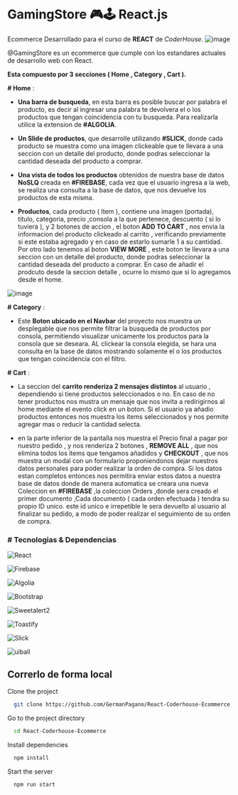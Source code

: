 
# GamingStore 🎮🕹 React.js
Ecommerce Desarrollado para el curso de **REACT** de *CoderHouse*.
![image](https://user-images.githubusercontent.com/80891761/215929054-58480886-d926-431f-bca4-aa697299bd43.png)

@GamingStore es un ecommerce que cumple con los estandares actuales de desarrollo web con React.

**Esta compuesto por 3 secciones ( Home , Category , Cart ).**

**# Home** : 

* **Una barra de busqueda**, en esta barra es posible buscar por palabra el producto, es decir al ingresar una palabra te devolvera el o los productos que tengan coincidencia con tu busqueda. Para realizarla utilice la extension de **#ALGOLIA**.

* **Un Slide de productos**, que desarrolle utilizando **#SLICK**, donde cada producto se muestra como una imagen clickeable que te llevara a una seccion con un detalle del producto, donde podras seleccionar la cantidad deseada del producto a comprar.

* **Una vista de todos los productos** obtenidos de nuestra base de datos **NoSLQ** creada en **#FIREBASE**, cada vez que el usuario ingresa a la web, se realiza una consulta a la base de datos, que nos devuelve los productos de esta misma.

* **Productos**, cada producto ( Item ), contiene una imagen (portada), titulo, categoria, precio ,consola a la que pertenece, descuento ( si lo tuviera ), y 2 botones de accion , el boton **ADD TO CART** , nos envia la informacion del producto clickeado al carrito , verificando previamente si este estaba agregado y en caso de estarlo sumarle 1 a su cantidad. Por otro lado tenemos al boton **VIEW MORE** , este boton te llevara a una seccion con un detalle del producto, donde podras seleccionar la cantidad deseada del producto a comprar. En caso de añadir el prodcuto desde la seccion detalle , ocurre lo mismo que si lo agregamos desde el home.

![image](https://user-images.githubusercontent.com/80891761/215929225-d2169fb6-cbe3-46d1-a345-7134b65ee2fc.png)


 **# Category** :
* Este **Boton ubicado en el Navbar** del proyecto nos muestra un desplegable que nos permite filtrar la busqueda de productos por consola, permitiendo visualizar unicamente los productos para la consola que se deseara. AL clickear la consola elegida, se hara una consulta en la base de datos mostrando solamente el o los productos que tengan coincidencia con el filtro. 

**# Cart** :
* La seccion del **carrito renderiza 2 mensajes distintos** al usuario , dependiendo si tiene productos seleccionados o no. En caso de no tener productos nos mustra un mensaje que nos invita a redirigirnos al home mediante el evento click en un boton. Si el usuario ya añadio productos entonces nos muestra los items seleccionados y nos permite agregar mas o reducir la cantidad selecta. 

* en la parte inferior de la pantalla nos muestra el Precio final a pagar por nuestro pedido , y nos renderiza 2 botones , **REMOVE ALL** , que nos elimina todos los items que tengamos añadidos y **CHECKOUT** , que nos muestra un modal con un formulario proponiendonos dejar nuestros datos personales para poder realizar la orden de compra. Si los datos estan completos entonces nos permitira enviar estos datos a nuestra base de datos donde de manera automatica se creara una nueva Coleccion en **#FIREBASE** ,la coleccion Orders ,donde sera creado el primer documento ,Cada documento ( cada orden efectuada ) tendra su propio ID unico. este id unico e irrepetible le sera devuelto al usuario al finalizar su pedido, a modo de poder realizar el seguimiento de su orden de compra.


### # Tecnologias & Dependencias

![React](https://img.shields.io/badge/REACT.JS-V18.2.0-blue)

![Firebase](https://img.shields.io/badge/FIREBASE-V9.16.0-gold)

![Algolia](https://img.shields.io/badge/ALGOLIA-V4.14.3-darkblue)

![Bootstrap](https://img.shields.io/badge/BOOTSTRAP-V5.2.3-violet)

![Sweetalert2](https://img.shields.io/badge/SWEETALERT2-V11.7.1-red)

![Toastify](https://img.shields.io/badge/TOASTIFY-V9.1.1-brown)

![Slick](https://img.shields.io/badge/SLICK-V1.8.1-cyan)

![uiball](https://img.shields.io/badge/UIBALL-V1.2.6-green)




## Correrlo de forma local 

Clone the project

```bash
  git clone https://github.com/GermanPagano/React-Coderhouse-Ecommerce
```

Go to the project directory

```bash
  cd React-Coderhouse-Ecommerce
```

Install dependencies

```bash
  npm install
```

Start the server

```bash
  npm run start
```

